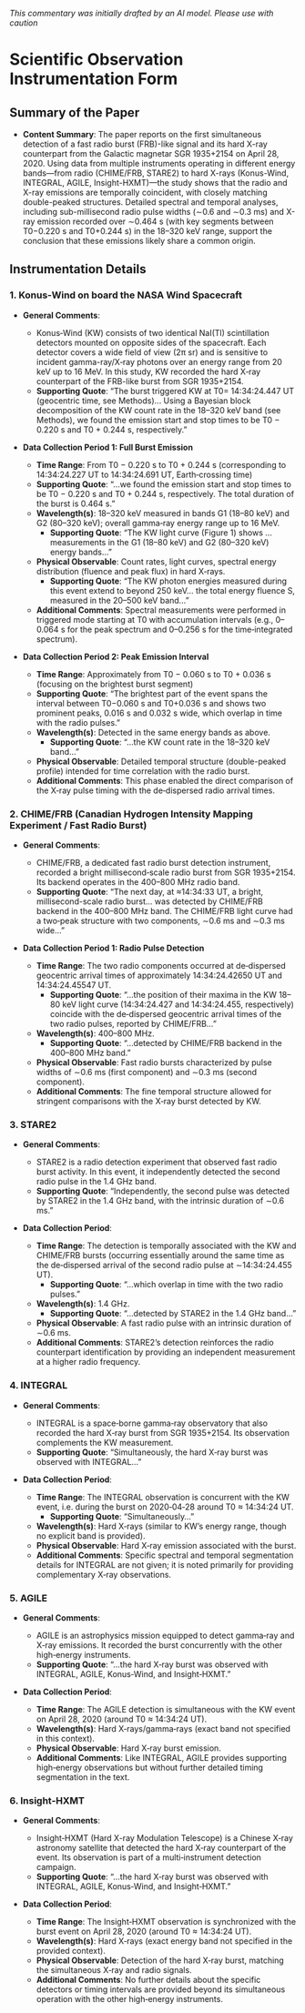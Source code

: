 _This commentary was initially drafted by an AI model. Please use with caution_

# Scientific Observation Instrumentation Form

## Summary of the Paper
- **Content Summary**: The paper reports on the first simultaneous detection of a fast radio burst (FRB)-like signal and its hard X-ray counterpart from the Galactic magnetar SGR 1935+2154 on April 28, 2020. Using data from multiple instruments operating in different energy bands—from radio (CHIME/FRB, STARE2) to hard X-rays (Konus-Wind, INTEGRAL, AGILE, Insight-HXMT)—the study shows that the radio and X-ray emissions are temporally coincident, with closely matching double-peaked structures. Detailed spectral and temporal analyses, including sub-millisecond radio pulse widths (∼0.6 and ∼0.3 ms) and X-ray emission recorded over ∼0.464 s (with key segments between T0−0.220 s and T0+0.244 s) in the 18–320 keV range, support the conclusion that these emissions likely share a common origin.

## Instrumentation Details

### 1. Konus‑Wind on board the NASA Wind Spacecraft
- **General Comments**:
   - Konus‑Wind (KW) consists of two identical NaI(Tl) scintillation detectors mounted on opposite sides of the spacecraft. Each detector covers a wide field of view (2π sr) and is sensitive to incident gamma-ray/X‑ray photons over an energy range from 20 keV up to 16 MeV. In this study, KW recorded the hard X‑ray counterpart of the FRB-like burst from SGR 1935+2154.
   - **Supporting Quote**: “The burst triggered KW at T0= 14:34:24.447 UT (geocentric time, see Methods)... Using a Bayesian block decomposition of the KW count rate in the 18–320 keV band (see Methods), we found the emission start and stop times to be T0 − 0.220 s and T0 + 0.244 s, respectively.”
   
- **Data Collection Period 1: Full Burst Emission**
   - **Time Range**: From T0 − 0.220 s to T0 + 0.244 s (corresponding to 14:34:24.227 UT to 14:34:24.691 UT, Earth‑crossing time)
   - **Supporting Quote**: “...we found the emission start and stop times to be T0 − 0.220 s and T0 + 0.244 s, respectively. The total duration of the burst is 0.464 s.”
   - **Wavelength(s)**: 18–320 keV measured in bands G1 (18–80 keV) and G2 (80–320 keV); overall gamma‑ray energy range up to 16 MeV.
      - **Supporting Quote**: “The KW light curve (Figure 1) shows … measurements in the G1 (18–80 keV) and G2 (80–320 keV) energy bands…”
   - **Physical Observable**: Count rates, light curves, spectral energy distribution (fluence and peak flux) in hard X‑rays.
      - **Supporting Quote**: “The KW photon energies measured during this event extend to beyond 250 keV… the total energy fluence S, measured in the 20–500 keV band…”
   - **Additional Comments**: Spectral measurements were performed in triggered mode starting at T0 with accumulation intervals (e.g., 0–0.064 s for the peak spectrum and 0–0.256 s for the time‑integrated spectrum).

- **Data Collection Period 2: Peak Emission Interval**
   - **Time Range**: Approximately from T0 − 0.060 s to T0 + 0.036 s (focusing on the brightest burst segment)
   - **Supporting Quote**: “The brightest part of the event spans the interval between T0−0.060 s and T0+0.036 s and shows two prominent peaks, 0.016 s and 0.032 s wide, which overlap in time with the radio pulses.”
   - **Wavelength(s)**: Detected in the same energy bands as above.
      - **Supporting Quote**: “...the KW count rate in the 18–320 keV band…”
   - **Physical Observable**: Detailed temporal structure (double-peaked profile) intended for time correlation with the radio burst.
   - **Additional Comments**: This phase enabled the direct comparison of the X‑ray pulse timing with the de‑dispersed radio arrival times.

### 2. CHIME/FRB (Canadian Hydrogen Intensity Mapping Experiment / Fast Radio Burst)
- **General Comments**:
   - CHIME/FRB, a dedicated fast radio burst detection instrument, recorded a bright millisecond‑scale radio burst from SGR 1935+2154. Its backend operates in the 400–800 MHz radio band.
   - **Supporting Quote**: “The next day, at ≈14:34:33 UT, a bright, millisecond-scale radio burst... was detected by CHIME/FRB backend in the 400–800 MHz band. The CHIME/FRB light curve had a two‑peak structure with two components, ∼0.6 ms and ∼0.3 ms wide…”
   
- **Data Collection Period 1: Radio Pulse Detection**
   - **Time Range**: The two radio components occurred at de‑dispersed geocentric arrival times of approximately 14:34:24.42650 UT and 14:34:24.45547 UT.
      - **Supporting Quote**: “…the position of their maxima in the KW 18–80 keV light curve (14:34:24.427 and 14:34:24.455, respectively) coincide with the de‑dispersed geocentric arrival times of the two radio pulses, reported by CHIME/FRB…”
   - **Wavelength(s)**: 400–800 MHz.
      - **Supporting Quote**: “...detected by CHIME/FRB backend in the 400–800 MHz band.”
   - **Physical Observable**: Fast radio bursts characterized by pulse widths of ∼0.6 ms (first component) and ∼0.3 ms (second component).
   - **Additional Comments**: The fine temporal structure allowed for stringent comparisons with the X‑ray burst detected by KW.

### 3. STARE2
- **General Comments**:
   - STARE2 is a radio detection experiment that observed fast radio burst activity. In this event, it independently detected the second radio pulse in the 1.4 GHz band.
   - **Supporting Quote**: “Independently, the second pulse was detected by STARE2 in the 1.4 GHz band, with the intrinsic duration of ∼0.6 ms.”
   
- **Data Collection Period**:
   - **Time Range**: The detection is temporally associated with the KW and CHIME/FRB bursts (occurring essentially around the same time as the de‑dispersed arrival of the second radio pulse at ∼14:34:24.455 UT).
      - **Supporting Quote**: “...which overlap in time with the two radio pulses.”
   - **Wavelength(s)**: 1.4 GHz.
      - **Supporting Quote**: “...detected by STARE2 in the 1.4 GHz band…”
   - **Physical Observable**: A fast radio pulse with an intrinsic duration of ∼0.6 ms.
   - **Additional Comments**: STARE2’s detection reinforces the radio counterpart identification by providing an independent measurement at a higher radio frequency.

### 4. INTEGRAL
- **General Comments**:
   - INTEGRAL is a space‑borne gamma‑ray observatory that also recorded the hard X‑ray burst from SGR 1935+2154. Its observation complements the KW measurement.
   - **Supporting Quote**: “Simultaneously, the hard X‑ray burst was observed with INTEGRAL…”
   
- **Data Collection Period**:
   - **Time Range**: The INTEGRAL observation is concurrent with the KW event, i.e. during the burst on 2020‑04‑28 around T0 ≈ 14:34:24 UT.
      - **Supporting Quote**: “Simultaneously…”
   - **Wavelength(s)**: Hard X‑rays (similar to KW’s energy range, though no explicit band is provided).
   - **Physical Observable**: Hard X‑ray emission associated with the burst.
   - **Additional Comments**: Specific spectral and temporal segmentation details for INTEGRAL are not given; it is noted primarily for providing complementary X‑ray observations.

### 5. AGILE
- **General Comments**:
   - AGILE is an astrophysics mission equipped to detect gamma‑ray and X‑ray emissions. It recorded the burst concurrently with the other high‑energy instruments.
   - **Supporting Quote**: “...the hard X‑ray burst was observed with INTEGRAL, AGILE, Konus‑Wind, and Insight‑HXMT.”
   
- **Data Collection Period**:
   - **Time Range**: The AGILE detection is simultaneous with the KW event on April 28, 2020 (around T0 ≈ 14:34:24 UT).
   - **Wavelength(s)**: Hard X‑rays/gamma‑rays (exact band not specified in this context).
   - **Physical Observable**: Hard X‑ray burst emission.
   - **Additional Comments**: Like INTEGRAL, AGILE provides supporting high‑energy observations but without further detailed timing segmentation in the text.

### 6. Insight‑HXMT
- **General Comments**:
   - Insight‑HXMT (Hard X-ray Modulation Telescope) is a Chinese X‑ray astronomy satellite that detected the hard X‑ray counterpart of the event. Its observation is part of a multi‑instrument detection campaign.
   - **Supporting Quote**: “...the hard X‑ray burst was observed with INTEGRAL, AGILE, Konus‑Wind, and Insight‑HXMT.”
   
- **Data Collection Period**:
   - **Time Range**: The Insight‑HXMT observation is synchronized with the burst event on April 28, 2020 (around T0 ≈ 14:34:24 UT).
   - **Wavelength(s)**: Hard X‑rays (exact energy band not specified in the provided context).
   - **Physical Observable**: Detection of the hard X‑ray burst, matching the simultaneous X‑ray and radio signals.
   - **Additional Comments**: No further details about the specific detectors or timing intervals are provided beyond its simultaneous operation with the other high‑energy instruments.
